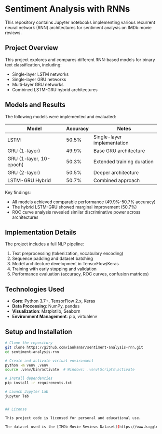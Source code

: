 # Sentiment Analysis with RNNs

This repository contains Jupyter notebooks implementing various recurrent neural network (RNN) architectures for sentiment analysis on IMDb movie reviews.

## Project Overview

This project explores and compares different RNN-based models for binary text classification, including:
- Single-layer LSTM networks
- Single-layer GRU networks
- Multi-layer GRU networks
- Combined LSTM-GRU hybrid architectures

## Models and Results

The following models were implemented and evaluated:

| Model                | Accuracy | Notes                          |
|----------------------|----------|--------------------------------|
| LSTM                 | 50.5%    | Single-layer implementation    |
| GRU (1-layer)        | 49.9%    | Base GRU architecture          |
| GRU (1-layer, 10-epoch)| 50.3% | Extended training duration     |
| GRU (2-layer)        | 50.5%    | Deeper architecture            |
| LSTM-GRU Hybrid      | 50.7%    | Combined approach              |

Key findings:
- All models achieved comparable performance (49.9%-50.7% accuracy)
- The hybrid LSTM-GRU showed marginal improvement (50.7%)
- ROC curve analysis revealed similar discriminative power across architectures

## Implementation Details

The project includes a full NLP pipeline:
1. Text preprocessing (tokenization, vocabulary encoding)
2. Sequence padding and dataset batching
3. Model architecture development in TensorFlow/Keras
4. Training with early stopping and validation
5. Performance evaluation (accuracy, ROC curves, confusion matrices)

## Technologies Used

- **Core**: Python 3.7+, TensorFlow 2.x, Keras
- **Data Processing**: NumPy, pandas
- **Visualization**: Matplotlib, Seaborn
- **Environment Management**: pip, virtualenv

## Setup and Installation

```bash
# Clone the repository
git clone https://github.com/iankamar/sentiment-analysis-rnn.git
cd sentiment-analysis-rnn

# Create and activate virtual environment
python -m venv .venv
source .venv/bin/activate  # Windows: .venv\Scripts\activate

# Install dependencies
pip install -r requirements.txt

# Launch Jupyter Lab
jupyter lab


## License

This project code is licensed for personal and educational use.

The dataset used is the [IMDb Movie Reviews Dataset](https://www.kaggle.com/datasets/lakshmi25npathi/imdb-dataset-of-50k-movie-reviews) available on Kaggle. The dataset is intended for academic and non-commercial use only. Please refer to the Kaggle page for specific licensing and usage terms.


